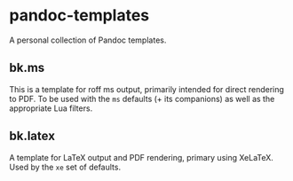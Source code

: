 # pandoc-templates

A personal collection of Pandoc templates.

## bk.ms

This is a template for roff ms output, primarily intended for direct rendering to PDF. To be used with the `ms` defaults (+ its companions) as well as the appropriate Lua filters.

## bk.latex

A template for LaTeX output and PDF rendering, primary using XeLaTeX. Used by the `xe` set of defaults.


